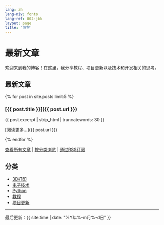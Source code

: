 ```yaml
---
lang: zh
lang-niv: fonto
lang-ref: 002-jbk
layout: page
title: '博客'
---
```


# 最新文章

欢迎来到我的博客！在这里，我分享教程、项目更新以及技术和开发相关的思考。

## 最新文章

{% for post in site.posts limit:5 %}
### [{{ post.title }}]({{ post.url }})

{{ post.excerpt | strip_html | truncatewords: 30 }}

[阅读更多...]({{ post.url }})

{% endfor %}

[查看所有文章](archive) | [按分类浏览](categories) | [通过RSS订阅](feed.xml)

## 分类

- [3D打印](category/3d-printing/)
- [电子技术](category/electronics/)
- [Python](category/python/)
- [教程](category/tutorials/)
- [项目更新](category/updates/)

---

最后更新：{{ site.time | date: "%Y年%-m月%-d日" }}
